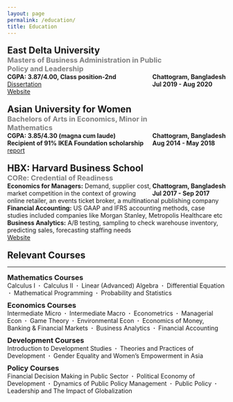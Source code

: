 ```yaml
---
layout: page
permalink: /education/
title: Education
---
```


<div style="margin:20px 0">
    <div style="display:inline-block; width: 77%">
        <h2 style="font-weight:bold; margin:0">East Delta University</h2>
        <h3 style="color:grey; font-weight:bold; margin:0">Masters of Business Administration in Public Policy and Leadership</h3>
    </div>
    <div style="display:inline-block; vertical-align:top; float:right">
        <h4 style="margin:0">Chattogram, Bangladesh</h4>
        <h4 style="margin:0">Jul 2019 - Aug 2020</h4>
        </div>
    <p style="margin:0"><b>CGPA: 3.87/4.00, Class position-2nd</b></p>
    <a href="/research"><div class="color-button">Dissertation</div></a>
    <a href="https://www.eastdelta.edu.bd/"><div class="color-button">Website</div></a>
</div>

<div style="margin:20px 0">
    <div style="display:inline-block; width: 77%">
        <h2 style="font-weight:bold; margin:0">Asian University for Women</h2>
        <h3 style="color:grey; font-weight:bold; margin:0">Bachelors of Arts in Economics, Minor in Mathematics</h3>
    </div>
    <div style="display:inline-block; vertical-align:top; float:right">
        <h4 style="margin:0">Chattogram, Bangladesh</h4>
        <h4 style="margin:0">Aug 2014 - May 2018</h4>
    </div>
    <p style="margin:0"><b>CGPA: 3.85/4.30 (magna cum laude) <br> 
    Recipient of 91% IKEA Foundation scholarship</b></p>
    <a href="https://asian-university.org/"><div class="color-button">report</div></a>
<div>

<div style="margin:20px 0">
    <div style="display:inline-block; width: 77%">
        <h2 style="font-weight:bold; margin:0">HBX: Harvard Business School</h2>
        <h3 style="color:grey; font-weight:bold; margin:0">CORe: Credential of Readiness</h3>
    </div>
    <div style="display:inline-block; vertical-align:top; float:right">
        <h4 style="margin:0">Chattogram, Bangladesh</h4>
        <h4 style="margin:0">Jul 2017 - Sep 2017</h4>
    </div>
    <p style="margin:0"><b>Economics for Managers:</b> Demand, supplier cost, market competition in the context of growing online retailer, an events ticket broker, a multinational publishing company <br>
    <b>Financial Accounting:</b> US GAAP and IFRS accounting methods, case studies included companies like Morgan Stanley, Metropolis Healthcare etc <br>
    <b>Business Analytics:</b>  A/B testing, sampling to check warehouse inventory, predicting sales, forecasting staffing needs</p>
    <a href="https://online.hbs.edu/courses/core/?c1=GAW_SE_NW&source=INTL_BRND&cr2=search__-__nw__-__international__-__branded&kw=hbx_core_exm&cr5=547999763439&cr7=c&hsa_cam=1396947326&hsa_grp=57712618040&hsa_mt=e&hsa_src=g&hsa_ad=547999763439&hsa_acc={792-723-8641}&hsa_net=adwords&hsa_kw=hbx%20core&hsa_tgt=aud-951628315120:kwd-493465437512&hsa_ver=3&gclid=Cj0KCQjwwY-LBhD6ARIsACvT72PxqThAZ5BSILN0zbriuv2Ug8eKHMbTuKI7GXDrAP1cek0reHnB2icaAh_FEALw_wcB"><div class="color-button">Website</div></a>
<div>

<h2 style="margin: 20px 0 0 0">Relevant Courses</h2>
<hr>

<h3 style="margin:10px 0 0 0">Mathematics Courses</h3>
Calculus I <b>&nbsp;&middot;&nbsp;</b>
Calculus II <b>&nbsp;&middot;&nbsp;</b>
Linear (Advanced) Algebra <b>&nbsp;&middot;&nbsp;</b>
Differential Equation <b>&nbsp;&middot;&nbsp;</b>
Mathematical Programming <b>&nbsp;&middot;&nbsp;</b>
Probability and Statistics

<h3 style="margin:10px 0 0 0">Economics Courses</h3>
Intermediate Micro <b>&nbsp;&middot;&nbsp;</b>
Intermediate Macro <b>&nbsp;&middot;&nbsp;</b>
Econometrics <b>&nbsp;&middot;&nbsp;</b>
Managerial Econ <b>&nbsp;&middot;&nbsp;</b>
Game Theory <b>&nbsp;&middot;&nbsp;</b>
Environmental Econ <b>&nbsp;&middot;&nbsp;</b>
Economics of Money, Banking & Financial Markets <b>&nbsp;&middot;&nbsp;</b>
Business Analytics <b>&nbsp;&middot;&nbsp;</b>
Financial Accounting

<h3 style="margin:10px 0 0 0">Development Courses</h3>
Introduction to Development Studies <b>&nbsp;&middot;&nbsp;</b> Theories and Practices of Development <b>&nbsp;&middot;&nbsp;</b> Gender Equality and Women’s Empowerment in Asia

<h3 style="margin:10px 0 0 0">Policy Courses</h3>
Financial Decision Making in Public Sector <b>&nbsp;&middot;&nbsp;</b>
Political Economy of Development <b>&nbsp;&middot;&nbsp;</b>
Dynamics of Public Policy Management <b>&nbsp;&middot;&nbsp;</b>
Public Policy <b>&nbsp;&middot;&nbsp;</b>
Leadership and The Impact of Globalization
